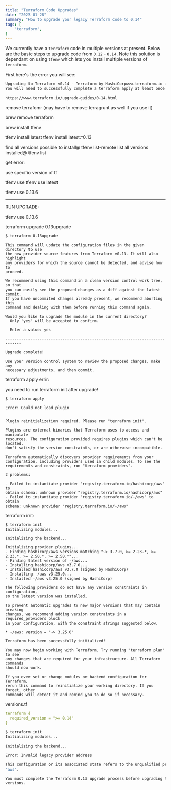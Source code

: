 ```yaml
---
title: "Terraform Code Upgrades"
date: "2023-01-28"
summary: "How to upgrade your legacy Terraform code to 0.14"
tags: [
    "terraform",
]
---
```


We currently have a `terraform` code in multiple versions at present. Below are the basic steps to upgrade code from `0.12` - `0.14`. Note this solution is dependant on using `tfenv` which lets you install multiple versions of `terraform`.

First here's the error you will see:

``` bash
Upgrading to Terraform v0.14 - Terraform by HashiCorpwww.terraform.io › upgrade-guides › 0-14
You will need to successfully complete a terraform apply at least once under Terraform v0. 13

https://www.terraform.io/upgrade-guides/0-14.html
```


remove terrafomr (may have to remove terragrunt as well if you use it)

brew remove terraform

brew install tfenv

tfenv install latest
tfenv install latest:^0.13

find all versions possible to install@ tfenv list-remote
list all versions installed@ tfenv list

get error: 



use specific version of tf

tfenv use
tfenv use latest 

tfenv use 0.13.6

----------------

RUN UPGRADE:

tfenv use 0.13.6

terraform upgrade 0.13upgrade

```
$ terraform 0.13upgrade

This command will update the configuration files in the given directory to use
the new provider source features from Terraform v0.13. It will also highlight
any providers for which the source cannot be detected, and advise how to
proceed.

We recommend using this command in a clean version control work tree, so that
you can easily see the proposed changes as a diff against the latest commit.
If you have uncommited changes already present, we recommend aborting this
command and dealing with them before running this command again.

Would you like to upgrade the module in the current directory?
  Only 'yes' will be accepted to confirm.

  Enter a value: yes

-----------------------------------------------------------------------------

Upgrade complete!

Use your version control system to review the proposed changes, make any
necessary adjustments, and then commit.
```

terraform apply errir:

you need to run terraform init after upgrade!

```
$ terraform apply

Error: Could not load plugin


Plugin reinitialization required. Please run "terraform init".

Plugins are external binaries that Terraform uses to access and manipulate
resources. The configuration provided requires plugins which can't be located,
don't satisfy the version constraints, or are otherwise incompatible.

Terraform automatically discovers provider requirements from your
configuration, including providers used in child modules. To see the
requirements and constraints, run "terraform providers".

2 problems:

- Failed to instantiate provider "registry.terraform.io/hashicorp/aws" to
obtain schema: unknown provider "registry.terraform.io/hashicorp/aws"
- Failed to instantiate provider "registry.terraform.io/-/aws" to obtain
schema: unknown provider "registry.terraform.io/-/aws"
```

terraform init: 

```
$ terraform init
Initializing modules...

Initializing the backend...

Initializing provider plugins...
- Finding hashicorp/aws versions matching "~> 3.7.0, >= 2.23.*, >= 2.23.*, >= 2.50.*, >= 2.50.*"...
- Finding latest version of -/aws...
- Installing hashicorp/aws v3.7.0...
- Installed hashicorp/aws v3.7.0 (signed by HashiCorp)
- Installing -/aws v3.25.0...
- Installed -/aws v3.25.0 (signed by HashiCorp)

The following providers do not have any version constraints in configuration,
so the latest version was installed.

To prevent automatic upgrades to new major versions that may contain breaking
changes, we recommend adding version constraints in a required_providers block
in your configuration, with the constraint strings suggested below.

* -/aws: version = "~> 3.25.0"

Terraform has been successfully initialized!

You may now begin working with Terraform. Try running "terraform plan" to see
any changes that are required for your infrastructure. All Terraform commands
should now work.

If you ever set or change modules or backend configuration for Terraform,
rerun this command to reinitialize your working directory. If you forget, other
commands will detect it and remind you to do so if necessary.
```



versions.tf

``` yml
terraform {
  required_version = ">= 0.14"
}
```


``` bash
$ terraform init
Initializing modules...

Initializing the backend...

Error: Invalid legacy provider address

This configuration or its associated state refers to the unqualified provider
"aws".

You must complete the Terraform 0.13 upgrade process before upgrading to later
versions.
```